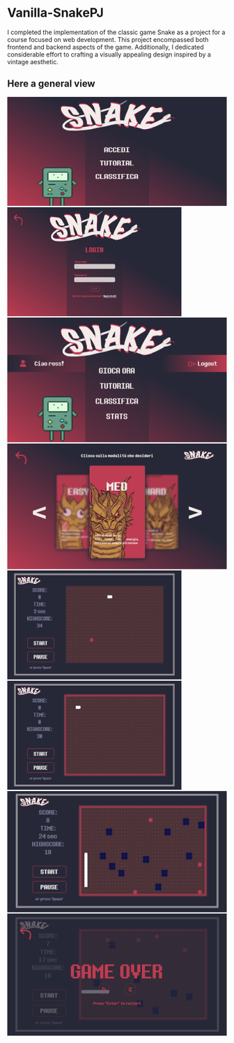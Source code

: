# Vanilla-SnakePJ

I completed the implementation of the classic game Snake as a project for a course focused on web development. This project encompassed both frontend and backend aspects of the game. Additionally, I dedicated considerable effort to crafting a visually appealing design inspired by a vintage aesthetic.

## Here a general view


<div>
  <img src="game_img/img1.png" alt="Descrizione" width="4000"  height="250">
  <img src="game_img/img3.png" alt="Descrizione" width="400" height="250">
</div>

<div>
  <img src="game_img/img2.png" alt="Descrizione" width=auto  height=auto>
   <img src="game_img/img4.png" alt="Descrizione" width=auto  height=auto>
</div>

<div>
  <img src="game_img/img5.png" alt="Descrizione" width="400"  height="250">
  <img src="game_img/img6.png" alt="Descrizione" width="400" height="250">
</div>

<div>
  <img src="game_img/img7.png" alt="Descrizione" width=auto  height=auto>
  <img src="game_img/img8.png" alt="Descrizione" width=auto  height=auto>
</div>

